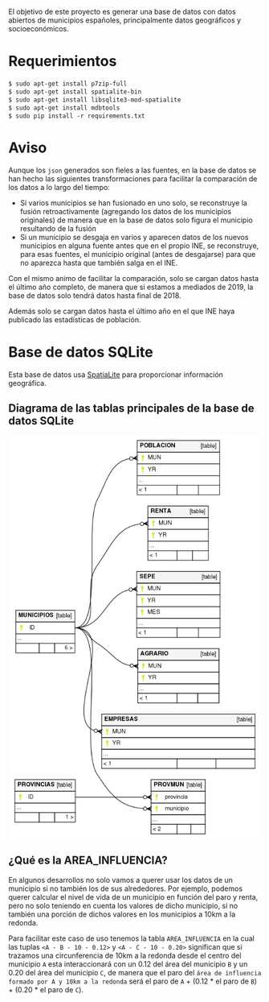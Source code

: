 El objetivo de este proyecto es generar una base de datos con datos abiertos
de municipios españoles, principalmente datos geográficos y socioeconómicos.

# Requerimientos

```console
$ sudo apt-get install p7zip-full
$ sudo apt-get install spatialite-bin
$ sudo apt-get install libsqlite3-mod-spatialite
$ sudo apt-get install mdbtools
$ sudo pip install -r requirements.txt
```

# Aviso

Aunque los `json` generados son fieles a las fuentes, en la base de datos
se han hecho las siguientes transformaciones para facilitar la comparación
de los datos a lo largo del tiempo:

* Si varios municipios se han fusionado en uno solo, se reconstruye la
fusión retroactivamente (agregando los datos de los municipios originales)
de manera que en la base de datos solo figura el municipio resultando
de la fusión
* Si un municipio se desgaja en varios y aparecen datos de los nuevos
municipios en alguna fuente antes que en el propio INE, se reconstruye,
para esas fuentes, el municipio original (antes de desgajarse) para que no
aparezca hasta que también salga en el INE.

Con el mismo animo de facilitar la comparación, solo se cargan datos
hasta el último año completo, de manera que si estamos a mediados de
2019, la base de datos solo tendrá datos hasta final de 2018.

Además solo se cargan datos hasta el último año en el que INE haya publicado
las estadísticas de población.

# Base de datos SQLite

Esta base de datos usa [SpatiaLite](https://www.gaia-gis.it/fossil/libspatialite/index)
para proporcionar información geográfica.

## Diagrama de las tablas principales de la base de datos SQLite

![Diagrama de las tablas principales de la base de datos SQLite](dataset/municipios.png)

## ¿Qué es la AREA_INFLUENCIA?

En algunos desarrollos no solo vamos a querer usar los datos de un municipio
si no también los de sus alrededores. Por ejemplo, podemos querer calcular
el nivel de vida de un municipio en función del paro y renta, pero no solo
teniendo en cuenta los valores de dicho municipio, si no también una porción
de dichos valores en los municipios a 10km a la redonda.

Para facilitar este caso de uso tenemos la tabla `AREA_INFLUENCIA` en la cual
las tuplas `<A - B - 10 - 0.12>` y `<A - C - 10 - 0.20>` significan que si trazamos
una circunferencia de 10km a la redonda desde el centro del municipio
`A` esta interaccionará con un 0.12 del área del municipio `B` y un 0.20 del área del municipio `C`,
de manera que el paro del `área de influencia formado por A y 10km a la redonda`
será el paro de `A` + (0.12 * el paro de `B`) + (0.20 * el paro de `C`).
